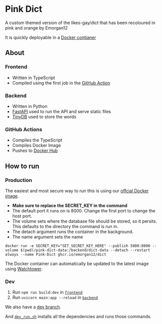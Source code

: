 # Pink Dict

A custom themed version of the likes-gay/dict that has been recoloured in pink and orange by Emorgan12

It is quickly deployable in a [Docker contianer](https://ghcr.io/emorgan12/dict)

## About

### Frontend

* Written in TypeScript 
* Compiled using the first job in the [GitHub Action](https://github.com/Emorgan12/dict/blob/main/.github/workflows/compile.yml)

### Backend

* Written in Python
* [FastAPI](https://fastapi.tiangolo.com/) used to run the API and serve static files
* [TinyDB](https://tinydb.readthedocs.io/en/latest/) used to store the words

### GitHub Actions

* Compiles the TypeScript
* Compiles Docker Image
* Pushes to [Docker Hub](https://hub.docker.com/r/likesgay/dict)

## How to run

### Production

The easiest and most secure way to run this is using our [offcial Docker image](https://ghcr.io/emorgan12/dict).

* **Make sure to replace the SECRET_KEY in the command**
* The default port it runs on is 8000. Change the first port to change the host port.
* The volume sets where the database file should be stored, so it persits. This defaults to the directory the command is run in.
* The detach argument runs the container in the background.
* The name argument sets the name

```shell
docker run -e SECRET_KEY="SET_SECRET_KEY_HERE" --publish 5800:8000 --volume $(pwd)/pink-dict-data:/backend/dict-data --detach --restart always --name Pink-Dict ghcr.io/emorgan12/dict
```
The Docker container can automatically be updated to the latest image using [Watchtower](https://containrrr.dev/watchtower/).

### Dev

1. Run `npm run build:dev` in [`frontend`](https://github.com/Emorgan12/dict/tree/main/frontend)
2. Run `uvicorn main:app --reload` in [`backend`](https://github.com/Emorgan12/dict/tree/main/backend)

We also have a [dev branch](https://github.com/Emorgan12/dict/tree/dev).

And [`dev_run.sh`](https://github.com/Emorgan12/dict/blob/main/dev_run.sh) installs all the dependencies and runs those commands.